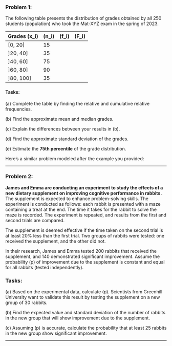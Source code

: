 ### Problem 1:
The following table presents the distribution of grades obtained by all 250 students (population) who took the Mat-XYZ exam in the spring of 2023.

| Grades \(x_i\) | \(n_i\) | \(f_i\) | \(F_i\) |
|----------------|---------|---------|---------|
| [0, 20]        | 15      |         |         |
| ]20, 40]       | 35      |         |         |
| ]40, 60]       | 75      |         |         |
| ]60, 80]       | 90      |         |         |
| ]80, 100]      | 35      |         |         |

#### Tasks:
(a) Complete the table by finding the relative and cumulative relative frequencies.

(b) Find the approximate mean and median grades.

(c) Explain the differences between your results in (b).

(d) Find the approximate standard deviation of the grades.

(e) Estimate the **75th percentile** of the grade distribution.

Here’s a similar problem modeled after the example you provided:

---

### Problem 2:

**James and Emma are conducting an experiment to study the effects of a new dietary supplement on improving cognitive performance in rabbits.** The supplement is expected to enhance problem-solving skills. The experiment is conducted as follows: each rabbit is presented with a maze containing a treat at the end. The time it takes for the rabbit to solve the maze is recorded. The experiment is repeated, and results from the first and second trials are compared. 

The supplement is deemed effective if the time taken on the second trial is at least 20% less than the first trial. Two groups of rabbits were tested: one received the supplement, and the other did not.

In their research, James and Emma tested 200 rabbits that received the supplement, and 140 demonstrated significant improvement. Assume the probability \(p\) of improvement due to the supplement is constant and equal for all rabbits (tested independently).

### Tasks:
(a) Based on the experimental data, calculate \(p\). Scientists from Greenhill University want to validate this result by testing the supplement on a new group of 30 rabbits. 

(b) Find the expected value and standard deviation of the number of rabbits in the new group that will show improvement due to the supplement.

(c) Assuming \(p\) is accurate, calculate the probability that at least 25 rabbits in the new group show significant improvement.

---

